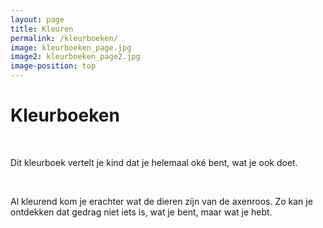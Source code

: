```yaml
---
layout: page
title: Kleuren
permalink: /kleurboeken/
image: kleurboeken_page.jpg
image2: kleurboeken_page2.jpg
image-position: top
---
```



# Kleurboeken

&nbsp;

Dit kleurboek vertelt je kind dat je helemaal ok&eacute; bent, wat je ook doet.

&nbsp;

Al kleurend kom je erachter wat de dieren zijn van de axenroos. Zo kan je ontdekken dat gedrag niet iets is, wat je bent, maar wat je hebt.

&nbsp;